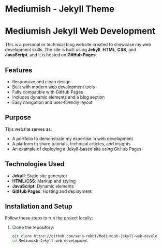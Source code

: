 # Mediumish - Jekyll Theme

# Mediumish Jekyll Web Development

This is a personal or technical blog website created to showcase my web development skills. The site is built using **Jekyll**, **HTML**, **CSS**, and **JavaScript**, and it is hosted on **GitHub Pages**.

## Features

- Responsive and clean design
- Built with modern web development tools
- Fully compatible with GitHub Pages
- Includes dynamic elements and a blog section
- Easy navigation and user-friendly layout

## Purpose

This website serves as:
- A portfolio to demonstrate my expertise in web development
- A platform to share tutorials, technical articles, and insights
- An example of deploying a Jekyll-based site using GitHub Pages

## Technologies Used

- **Jekyll**: Static site generator
- **HTML/CSS**: Markup and styling
- **JavaScript**: Dynamic elements
- **GitHub Pages**: Hosting and deployment

## Installation and Setup

Follow these steps to run the project locally:

1. Clone the repository:
   ```bash
   git clone https://github.com/sana-rekbi/Mediumish-Jekyll-web-development.git
   cd Mediumish-Jekyll-web-development
